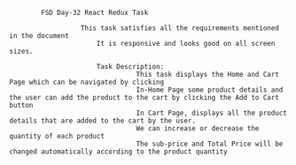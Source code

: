             FSD Day-32 React Redux Task

                      This task satisfies all the requirements mentioned in the document
                          It is responsive and looks good on all screen sizes.
                          
                          Task Description:
                                    This task displays the Home and Cart Page which can be navigated by clicking
                                    In-Home Page some product details and the user can add the product to the cart by clicking the Add to Cart button
                                    In Cart Page, displays all the product details that are added to the cart by the user.
                                    We can increase or decrease the quantity of each product
                                    The sub-price and Total Price will be changed automatically according to the product quantity
